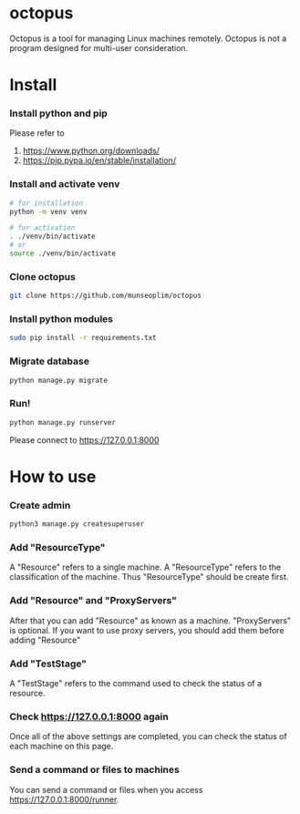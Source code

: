 # octopus
Octopus is a tool for managing Linux machines remotely.
Octopus is not a program designed for multi-user consideration.

# Install
### Install python and pip
Please refer to
1. https://www.python.org/downloads/
2. https://pip.pypa.io/en/stable/installation/

### Install and activate venv
```bash
# for installation
python -m venv venv

# for activation
. ./venv/bin/activate
# or
source ./venv/bin/activate
```

### Clone octopus
```bash
git clone https://github.com/munseoplim/octopus
```

### Install python modules
```bash
sudo pip install -r requirements.txt
```

### Migrate database
```bash
python manage.py migrate
```

### Run!
```bash
python manage.py runserver
```
Please connect to https://127.0.0.1:8000


# How to use
### Create admin
```bash
python3 manage.py createsuperuser
```

### Add "ResourceType"
A "Resource" refers to a single machine. A "ResourceType" refers to the classification of the machine. Thus "ResourceType" should be create first.

### Add "Resource" and "ProxyServers"
After that you can add "Resource" as known as a machine. "ProxyServers" is optional. If you want to use proxy servers, you should add them before adding "Resource"

### Add "TestStage"
A "TestStage" refers to the command used to check the status of a resource.

### Check https://127.0.0.1:8000 again
Once all of the above settings are completed, you can check the status of each machine on this page.

### Send a command or files to machines
You can send a command or files when you access https://127.0.0.1:8000/runner.
